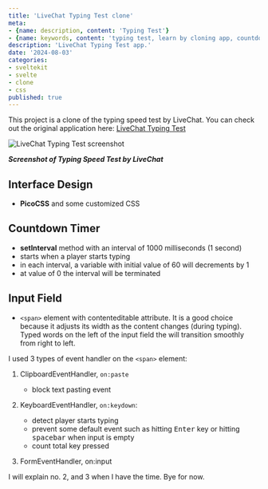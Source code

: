 ```yaml
---
title: 'LiveChat Typing Test clone'
meta:
- {name: description, content: 'Typing Test'}
- {name: keywords, content: 'typing test, learn by cloning app, countdown, randomWords pakcage'}
description: 'LiveChat Typing Test app.'
date: '2024-08-03'
categories:
- sveltekit
- svelte
- clone
- css
published: true
---
```


<script>
	import image01 from '$lib/posts/livechat-typing-test-clone/LiveChat typing test.png';
</script>

This project is a clone of the typing speed test by LiveChat. You can check out the original application here: [LiveChat Typing Test](https://www.livechat.com/typing-speed-test/#/)

<img alt="LiveChat Typing Test screenshot" src={image01} />

__*Screenshot of Typing Speed Test by LiveChat*__

## Interface Design
- __PicoCSS__ and some customized CSS

## Countdown Timer
- __setInterval__ method with an interval of 1000 milliseconds (1 second)
- starts when a player starts typing
- in each interval, a variable with initial value of 60 will decrements by 1
- at value of 0 the interval will be terminated

## Input Field

- `<span>` element with contenteditable attribute. It is a good choice because it adjusts its width as the content changes (during typing). Typed words on the left of the input field the will transition smoothly from right to left.

I used 3 types of event handler on the `<span>` element:

1. ClipboardEventHandler, `on:paste`
	- block text pasting event 
	
2. KeyboardEventHandler, `on:keydown`:
	- detect player starts typing
	- prevent some default event such as hitting <kbd>Enter</kbd> key or hitting <kbd>spacebar</kbd> when input is empty
	- count total key pressed

3. FormEventHandler, on:input

I will explain no. 2, and 3 when I have the time. Bye for now.
